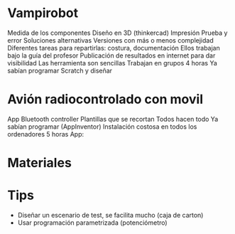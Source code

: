 # Vampirobot

Medida de los componentes
Diseño en 3D (thinkercad)
Impresión
Prueba y error
Soluciones alternativas
Versiones con más o menos complejidad
Diferentes tareas para repartirlas: costura, documentación
Ellos trabajan bajo la guía del profesor
Publicación de resultados en internet para dar visibilidad
Las herramienta son sencillas
Trabajan en grupos
4 horas
Ya sabían programar Scratch y diseñar

# Avión radiocontrolado con movil

App Bluetooth controller
Plantillas que se recortan
Todos hacen todo
Ya sabían programar (AppInventor)
Instalación costosa en todos los ordenadores
5 horas
App: 


# Materiales


# Tips
* Diseñar un escenario de test, se facilita mucho (caja de carton)
* Usar programación parametrizada (potenciómetro)


